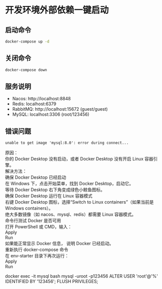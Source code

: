 # 开发环境外部依赖一键启动

## 启动命令
```bash
docker-compose up -d
```

## 关闭命令
```bash
docker-compose down
```

## 服务说明
- Nacos: http://localhost:8848
- Redis: localhost:6379
- RabbitMQ: http://localhost:15672 (guest/guest)
- MySQL: localhost:3306 (root/123456)


## 错误问题
```agsl
unable to get image 'mysql:8.0': error during connect...
```
原因：  
你的 Docker Desktop 没有启动，或者 Docker Desktop 没有开启 Linux 容器引擎。  
解决方法：  
确保 Docker Desktop 已经启动  
在 Windows 下，点击开始菜单，找到 Docker Desktop，启动它。  
等待 Docker Desktop 右下角变成绿色小鲸鱼图标。  
确保 Docker Desktop 运行在 Linux 容器模式  
右键 Docker Desktop 图标，选择“Switch to Linux containers”（如果当前是 Windows containers）。  
绝大多数镜像（如 nacos、mysql、redis）都需要 Linux 容器模式。  
命令行测试 Docker 是否可用  
打开 PowerShell 或 CMD，输入：  
Apply  
Run  
如果能正常显示 Docker 信息， 说明 Docker 已经启动。  
重新执行 docker-compose 命令  
在 env-starter 目录下再次运行：  
Apply  
Run  



docker exec -it mysql bash
mysql -uroot -p123456
ALTER USER 'root'@'%' IDENTIFIED BY '123456';
FLUSH PRIVILEGES;
